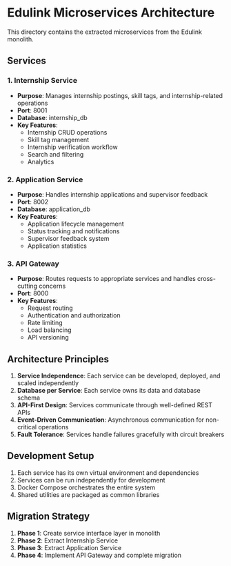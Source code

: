 # Edulink Microservices Architecture

This directory contains the extracted microservices from the Edulink monolith.

## Services

### 1. Internship Service
- **Purpose**: Manages internship postings, skill tags, and internship-related operations
- **Port**: 8001
- **Database**: internship_db
- **Key Features**:
  - Internship CRUD operations
  - Skill tag management
  - Internship verification workflow
  - Search and filtering
  - Analytics

### 2. Application Service
- **Purpose**: Handles internship applications and supervisor feedback
- **Port**: 8002
- **Database**: application_db
- **Key Features**:
  - Application lifecycle management
  - Status tracking and notifications
  - Supervisor feedback system
  - Application statistics

### 3. API Gateway
- **Purpose**: Routes requests to appropriate services and handles cross-cutting concerns
- **Port**: 8000
- **Key Features**:
  - Request routing
  - Authentication and authorization
  - Rate limiting
  - Load balancing
  - API versioning

## Architecture Principles

1. **Service Independence**: Each service can be developed, deployed, and scaled independently
2. **Database per Service**: Each service owns its data and database schema
3. **API-First Design**: Services communicate through well-defined REST APIs
4. **Event-Driven Communication**: Asynchronous communication for non-critical operations
5. **Fault Tolerance**: Services handle failures gracefully with circuit breakers

## Development Setup

1. Each service has its own virtual environment and dependencies
2. Services can be run independently for development
3. Docker Compose orchestrates the entire system
4. Shared utilities are packaged as common libraries

## Migration Strategy

1. **Phase 1**: Create service interface layer in monolith
2. **Phase 2**: Extract Internship Service
3. **Phase 3**: Extract Application Service
4. **Phase 4**: Implement API Gateway and complete migration